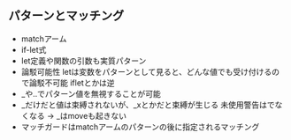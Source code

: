 ## パターンとマッチング
- matchアーム
- if-let式
- let定義や関数の引数も実質パターン
- 論駁可能性 letは変数をパターンとして見ると、どんな値でも受け付けるので論駁不可能 ifletとかは逆
- _や..でパターン値を無視することが可能
- _だけだと値は束縛されないが、_xとかだと束縛が生じる 未使用警告はでなくなる -> _はmoveも起きない
- マッチガードはmatchアームのパターンの後に指定されるマッチング
